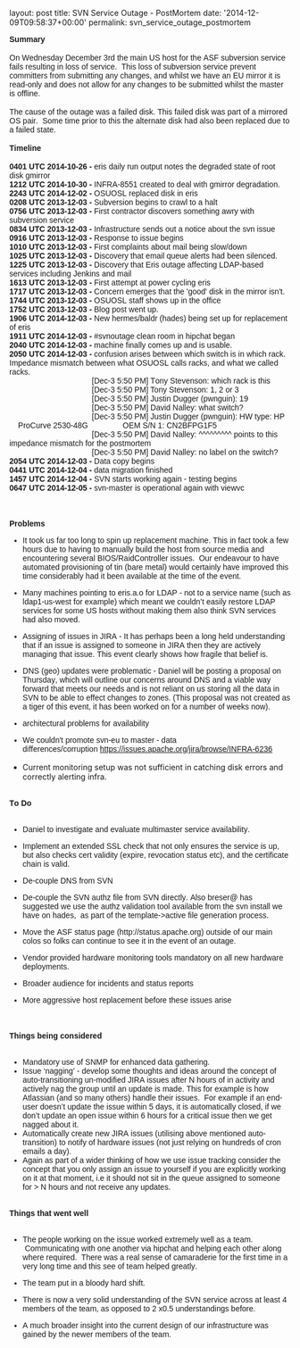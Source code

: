 
layout: post
title: SVN Service Outage - PostMortem
date: '2014-12-09T09:58:37+00:00'
permalink: svn_service_outage_postmortem

<p> <span style="font-stretch: normal; font-family: Arial; font-kerning: none; -webkit-text-stroke-color: #000000;"><strong>Summary</strong></span><br /> <span style="font-stretch: normal; font-family: Arial; font-kerning: none; -webkit-text-stroke-color: #000000;"></span><br /> <span style="font-stretch: normal; font-family: Arial; font-kerning: none; -webkit-text-stroke-color: #000000;">On Wednesday December 3rd the main US host for the ASF subversion service fails resulting in loss of service. &nbsp;This loss of subversion service prevent committers from submitting any changes, and whilst we have an EU mirror it is read-only and does not allow for any changes to be submitted whilst the master is offline.</span><br /> <span style="font-stretch: normal; font-family: Arial; font-kerning: none; -webkit-text-stroke-color: #000000;"></span><br /> <span style="font-stretch: normal; font-family: Arial; font-kerning: none; -webkit-text-stroke-color: #000000;">The cause of the outage was a failed disk. This failed disk was part of a mirrored OS pair. &nbsp;Some time prior to this the alternate disk had also been replaced due to a failed state.</span><br /> <span style="font-stretch: normal; font-family: Arial; font-kerning: none; -webkit-text-stroke-color: #000000;"></span><br /> <span style="font-stretch: normal; font-family: Arial; font-kerning: none; -webkit-text-stroke-color: #000000;"><strong>Timeline</strong></span><br /> <span style="font-stretch: normal; font-family: Arial; font-kerning: none; -webkit-text-stroke-color: #000000;"></span><br /> <span style="font-stretch: normal; font-family: Arial; font-kerning: none; -webkit-text-stroke-color: #000000;"><strong>0401 UTC 2014-10-26 -</strong> eris daily run output notes the degraded state of root disk gmirror</span><br /> <span style="font-stretch: normal; font-family: Arial; font-kerning: none; -webkit-text-stroke-color: #000000;"><strong>1212 UTC 2014-10-30 -</strong> INFRA-8551 created to deal with gmirror degradation.</span><br /> <span style="font-stretch: normal; font-family: Arial; font-kerning: none; -webkit-text-stroke-color: #000000;"><strong>2243 UTC 2014-12-02 -</strong> OSUOSL replaced disk in eris</span><br /> <span style="font-stretch: normal; font-family: Arial; font-kerning: none; -webkit-text-stroke-color: #000000;"><strong>0208 UTC 2013-12-03 -</strong> Subversion begins to crawl to a halt</span><br /> <span style="font-stretch: normal; font-family: Arial; font-kerning: none; -webkit-text-stroke-color: #000000;"><strong>0756 UTC 2013-12-03 -</strong> First contractor discovers something awry with subversion service</span><br /> <span style="font-stretch: normal; font-family: Arial; font-kerning: none; -webkit-text-stroke-color: #000000;"><strong>0834 UTC 2013-12-03 -</strong> Infrastructure sends out a notice about the svn issue</span><br /> <span style="font-stretch: normal; font-family: Arial; font-kerning: none; -webkit-text-stroke-color: #000000;"><strong>0916 UTC 2013-12-03 -</strong> Response to issue begins</span><br /> <span style="font-stretch: normal; font-family: Arial; font-kerning: none; -webkit-text-stroke-color: #000000;"><strong>1010 UTC 2013-12-03 -</strong> First complaints about mail being slow/down</span><br /> <span style="font-stretch: normal; font-family: Arial; font-kerning: none; -webkit-text-stroke-color: #000000;"><strong>1025 UTC 2013-12-03 -</strong> Discovery that email queue alerts had been silenced.</span><br /> <span style="font-stretch: normal; font-family: Arial; font-kerning: none; -webkit-text-stroke-color: #000000;"><strong>1225 UTC 2013-12-03 -</strong> Discovery that Eris outage affecting LDAP-based services including Jenkins and mail</span><br /> <span style="font-stretch: normal; font-family: Arial; font-kerning: none; -webkit-text-stroke-color: #000000;"><strong>1613 UTC 2013-12-03 -</strong> First attempt at power cycling eris</span><br /> <span style="font-stretch: normal; font-family: Arial; font-kerning: none; -webkit-text-stroke-color: #000000;"><strong>1717 UTC 2013-12-03 -</strong> Concern emerges that the 'good' disk in the mirror isn't.</span><br /> <span style="font-stretch: normal; font-family: Arial; font-kerning: none; -webkit-text-stroke-color: #000000;"><strong>1744 UTC 2013-12-03 -</strong> OSUOSL staff shows up in the office</span><br /> <span style="font-stretch: normal; font-family: Arial; font-kerning: none; -webkit-text-stroke-color: #000000;"><strong>1752 UTC 2013-12-03 -</strong> Blog post went up.</span><br /> <span style="font-stretch: normal; font-family: Arial; font-kerning: none; -webkit-text-stroke-color: #000000;"><strong>1906 UTC 2014-12-03 -</strong> New hermes/baldr (hades) being set up for replacement of eris</span><br /> <span style="font-stretch: normal; font-family: Arial; font-kerning: none; -webkit-text-stroke-color: #000000;"><strong>1911 UTC 2014-12-03 -</strong> #svnoutage clean room in hipchat began</span><br /> <span style="font-stretch: normal; font-family: Arial; font-kerning: none; -webkit-text-stroke-color: #000000;"><strong>2040 UTC 2014-12-03 -</strong> machine finally comes up and is usable.</span><br /> <span style="font-stretch: normal; font-family: Arial; font-kerning: none; -webkit-text-stroke-color: #000000;"><strong>2050 UTC 2014-12-03 -</strong> confusion arises between which switch is in which rack. Impedance mismatch between what OSUOSL calls racks, and what we called racks.</span><br /> <span style="font-stretch: normal; font-family: Arial; font-kerning: none; -webkit-text-stroke-color: #000000;">&nbsp; &nbsp; &nbsp; &nbsp; &nbsp; &nbsp; &nbsp; &nbsp; &nbsp; &nbsp; &nbsp; &nbsp; &nbsp; &nbsp; &nbsp; &nbsp; &nbsp; &nbsp; &nbsp; [Dec-3 5:50 PM] Tony Stevenson: which rack is this<br /></span><span style="font-family: Arial; -webkit-text-stroke-color: #000000;">&nbsp; &nbsp; &nbsp; &nbsp; &nbsp; &nbsp; &nbsp; &nbsp; &nbsp; &nbsp; &nbsp; &nbsp; &nbsp; &nbsp; &nbsp; &nbsp; &nbsp; &nbsp; &nbsp; [Dec-3 5:50 PM] Tony Stevenson: 1, 2 or 3 <br />&nbsp; &nbsp; &nbsp; &nbsp; &nbsp; &nbsp; &nbsp; &nbsp; &nbsp; &nbsp; &nbsp; &nbsp; &nbsp; &nbsp; &nbsp; &nbsp; &nbsp; &nbsp; &nbsp; [Dec-3 5:50 PM] Justin Dugger (pwnguin): 19&nbsp; <br />&nbsp; &nbsp; &nbsp; &nbsp; &nbsp; &nbsp; &nbsp; &nbsp; &nbsp; &nbsp; &nbsp; &nbsp; &nbsp; &nbsp; &nbsp; &nbsp; &nbsp; &nbsp; &nbsp; [Dec-3 5:50 PM] David Nalley: what switch? <br />&nbsp; &nbsp; &nbsp; &nbsp; &nbsp; &nbsp; &nbsp; &nbsp; &nbsp; &nbsp; &nbsp; &nbsp; &nbsp; &nbsp; &nbsp; &nbsp; &nbsp; &nbsp; &nbsp; [Dec-3 5:50 PM] Justin Dugger (pwnguin): HW type: HP&nbsp; &nbsp; &nbsp; ProCurve 2530-48G&nbsp; &nbsp; &nbsp; &nbsp; &nbsp; &nbsp; &nbsp; &nbsp; OEM S/N 1: CN2BFPG1F5 <br />&nbsp; &nbsp; &nbsp; &nbsp; &nbsp; &nbsp; &nbsp; &nbsp; &nbsp; &nbsp; &nbsp; &nbsp; &nbsp; &nbsp; &nbsp; &nbsp; &nbsp; &nbsp; &nbsp; [Dec-3 5:50 PM] David Nalley: ^^^^^^^^^ points to this impedance mismatch for the postmortem <br />&nbsp; &nbsp; &nbsp; &nbsp; &nbsp; &nbsp; &nbsp; &nbsp; &nbsp; &nbsp; &nbsp; &nbsp; &nbsp; &nbsp; &nbsp; &nbsp; &nbsp; &nbsp; &nbsp; [Dec-3 5:50 PM] David Nalley: no label on the switch?<br /></span><strong style="font-family: Arial; -webkit-text-stroke-color: #000000;">2054 UTC 2014-12-03 -</strong><span style="font-family: Arial; -webkit-text-stroke-color: #000000;"> Data copy begins<br /></span><strong style="font-family: Arial; -webkit-text-stroke-color: #000000;">0441 UTC 2014-12-04 -</strong><span style="font-family: Arial; -webkit-text-stroke-color: #000000;"> data migration finished<br /></span><strong style="font-family: Arial; -webkit-text-stroke-color: #000000;">1457 UTC 2014-12-04 -</strong><span style="font-family: Arial; -webkit-text-stroke-color: #000000;"> SVN starts working again - testing begins<br /></span><strong style="font-family: Arial; -webkit-text-stroke-color: #000000;">0647 UTC 2014-12-05 -</strong><span style="font-family: Arial; -webkit-text-stroke-color: #000000;"> svn-master is operational again with viewvc</span></p> 
  <p><br /> <span style="font-stretch: normal; font-family: Arial; font-kerning: none; -webkit-text-stroke-color: #000000;"></span><br /> <span style="font-stretch: normal; font-family: Arial; font-kerning: none; -webkit-text-stroke-color: #000000;"><strong>Problems</strong></span><br /> </p> 
  <ul> 
    <li style="margin: 0px; font-stretch: normal; font-family: Arial; -webkit-text-stroke-color: #000000; -webkit-text-stroke-width: initial;"><span style="font-kerning: none;">It took us far too long to spin up replacement machine. This in fact took a few hours due to having to manually build the host from source media and encountering several BIOS/RaidController issues. &nbsp;Our endeavour to have automated provisioning of tin (bare metal) would certainly have improved this time considerably had it been available at the time of the event. &nbsp;</span></li> 
  </ul> 
  <ul> 
    <li style="margin: 0px; font-stretch: normal; font-family: Arial; -webkit-text-stroke-color: #000000; -webkit-text-stroke-width: initial;"><span style="font-kerning: none;">Many machines pointing to eris.a.o for LDAP - not to a service name (such as ldap1-us-west for example) which meant we couldn’t easily restore LDAP services for some US hosts without making them also think SVN services had also moved.&nbsp;</span></li> 
  </ul> 
  <ul> 
    <li style="margin: 0px; font-stretch: normal; font-family: Arial; -webkit-text-stroke-color: #000000; -webkit-text-stroke-width: initial;"><span style="font-kerning: none;">Assigning of issues in JIRA - It has perhaps been a long held understanding that if an issue is assigned to someone in JIRA then they are actively managing that issue. This event clearly shows how fragile that belief is.</span></li> 
  </ul> 
  <ul> 
    <li style="margin: 0px; font-stretch: normal; font-family: Arial; -webkit-text-stroke-color: #000000; -webkit-text-stroke-width: initial;"><span style="font-kerning: none;">DNS (geo) updates were problematic - Daniel will be posting a proposal on Thursday, which will outline our concerns around DNS and a viable way forward that meets our needs and is not reliant on us storing all the data in SVN to be able to effect changes to zones. (This proposal was not created as a tiger of this event, it has been worked on for a number of weeks now).</span></li> 
  </ul> 
  <ul> 
    <li style="margin: 0px; font-stretch: normal; font-family: Arial; -webkit-text-stroke-color: #000000; -webkit-text-stroke-width: initial;"><span style="font-kerning: none;">architectural problems for availability</span></li> 
  </ul> 
  <ul> 
    <li style="margin: 0px; font-stretch: normal; font-family: Arial; -webkit-text-stroke-color: #000000; -webkit-text-stroke-width: initial;"><span style="font-kerning: none;">We couldn't promote svn-eu to master - data differences/corruption&nbsp;<span style="font-kerning: none; color: #042eee; -webkit-text-stroke-color: #042eee;"><u><a href="https://issues.apache.org/jira/browse/INFRA-6236">https://issues.apache.org/jira/browse/INFRA-6236</a><br /><br /></u></span></span></li> 
    <li>Current monitoring setup was not sufficient in catching disk errors and correctly alerting infra.&nbsp;</li> 
    <p> </p> 
  </ul> <span style="font-stretch: normal; font-family: Arial; font-kerning: none; -webkit-text-stroke-color: #000000;"></span><br /> <span style="font-stretch: normal; font-size: 14px; font-family: Arial; font-kerning: none; -webkit-text-stroke-color: #000000;"><strong>To Do</strong></span><br /> <span style="font-stretch: normal; font-family: Arial; font-kerning: none; -webkit-text-stroke-color: #000000;"></span><br /> 
  <ul> 
    <li style="margin: 0px; font-stretch: normal; font-family: Arial; -webkit-text-stroke-color: #000000; -webkit-text-stroke-width: initial;"><span style="font-kerning: none;">Daniel to investigate and evaluate multimaster service availability.</span></li> 
  </ul> 
  <ul> 
    <li style="margin: 0px; font-stretch: normal; font-family: Arial; -webkit-text-stroke-color: #000000; -webkit-text-stroke-width: initial;"><span style="font-kerning: none;">Implement an extended SSL check that not only ensures the service is up, but also checks cert validity (expire, revocation status etc), and the certificate chain is valid.</span></li> 
  </ul> 
  <ul> 
    <li style="margin: 0px; font-stretch: normal; font-family: Arial; -webkit-text-stroke-color: #000000; -webkit-text-stroke-width: initial;"><span style="font-kerning: none;">De-couple DNS from SVN</span></li> 
  </ul> 
  <ul> 
    <li style="margin: 0px; font-stretch: normal; font-family: Arial; -webkit-text-stroke-color: #000000; -webkit-text-stroke-width: initial;"><span style="font-kerning: none;">De-couple the SVN authz file from SVN directly. Also breser@ has suggested we use the authz validation tool available from the svn install we have on hades, &nbsp;as part of the template-&gt;active file generation process.</span></li> 
  </ul> 
  <ul> 
    <li style="margin: 0px; font-stretch: normal; font-family: Arial; -webkit-text-stroke-color: #000000; -webkit-text-stroke-width: initial;"><span style="font-kerning: none;">Move the ASF status page (http://status.apache.org) outside of our main colos so folks can continue to see it in the event of an outage.</span></li> 
  </ul> 
  <ul> 
    <li style="margin: 0px; font-stretch: normal; font-family: Arial; -webkit-text-stroke-color: #000000; -webkit-text-stroke-width: initial;"><span style="font-kerning: none;">Vendor provided hardware monitoring tools mandatory on all new hardware deployments.</span></li> 
  </ul> 
  <ul> 
    <li style="margin: 0px; font-stretch: normal; font-family: Arial; -webkit-text-stroke-color: #000000; -webkit-text-stroke-width: initial;"><span style="font-kerning: none;">Broader audience for incidents and status reports</span></li> 
  </ul> 
  <ul> 
    <li style="margin: 0px; font-stretch: normal; font-family: Arial; -webkit-text-stroke-color: #000000; -webkit-text-stroke-width: initial;"><span style="font-kerning: none;">More aggressive host replacement before these issues arise&nbsp;</span></li> 
  </ul> <span style="font-stretch: normal; font-family: Arial; font-kerning: none; -webkit-text-stroke-color: #000000;"></span><br /> <span style="font-stretch: normal; font-family: Arial; font-kerning: none; -webkit-text-stroke-color: #000000;"></span><br /> <span style="font-stretch: normal; font-size: 14px; font-family: Arial; font-kerning: none; -webkit-text-stroke-color: #000000;"><strong>Things being considered</strong></span><br /> <span style="font-stretch: normal; font-family: Arial; font-kerning: none; -webkit-text-stroke-color: #000000;"></span><br /> 
  <ul> 
    <li style="margin: 0px; font-stretch: normal; font-family: Arial; -webkit-text-stroke-color: #000000; -webkit-text-stroke-width: initial;"><span style="font-kerning: none;">Mandatory use of SNMP for enhanced data gathering.&nbsp;</span></li> 
    <li style="margin: 0px; font-stretch: normal; font-family: Arial; -webkit-text-stroke-color: #000000; -webkit-text-stroke-width: initial;"><span style="font-kerning: none;">Issue ‘nagging’ - develop some thoughts and ideas around the concept of auto-transitioning un-modified JIRA issues after N hours of in activity and actively nag the group until an update is made. This for example is how Atlassian (and so many others) handle their issues. &nbsp;For example if an end-user doesn’t update the issue within 5 days, it is automatically closed, if we don’t update an open issue within 6 hours for a critical issue then we get nagged about it.&nbsp;</span></li> 
    <li style="margin: 0px; font-stretch: normal; font-family: Arial; -webkit-text-stroke-color: #000000; -webkit-text-stroke-width: initial;"><span style="font-kerning: none;">Automatically create new JIRA issues (utilising above mentioned auto-transition) to notify of hardware issues (not just relying on hundreds of cron emails a day).</span></li> 
    <li style="margin: 0px; font-stretch: normal; font-family: Arial; -webkit-text-stroke-color: #000000; -webkit-text-stroke-width: initial;"><span style="font-kerning: none;">Again as part of a wider thinking of how we use issue tracking consider the concept that you only assign an issue to yourself if you are explicitly working on it at that moment, i.e it should not sit in the queue assigned to someone for &gt; N hours and not receive any updates.&nbsp;</span></li> 
  </ul> <span style="font-stretch: normal; font-family: Arial; font-kerning: none; -webkit-text-stroke-color: #000000;"></span><br /> <span style="font-stretch: normal; font-size: 14px; font-family: Arial; font-kerning: none; -webkit-text-stroke-color: #000000;"><strong>Things that went well</strong></span><br /> <span style="font-stretch: normal; font-family: Arial; font-kerning: none; -webkit-text-stroke-color: #000000;"></span><br /> 
  <ul> 
    <li style="margin: 0px; font-stretch: normal; font-family: Arial; -webkit-text-stroke-color: #000000; -webkit-text-stroke-width: initial;"><span style="font-kerning: none;">The people working on the issue worked extremely well as a team. &nbsp;Communicating with one another via hipchat and helping each other along where required. &nbsp;There was a real sense of camaraderie for the first time in a very long time and this see of team helped greatly.&nbsp;</span></li> 
  </ul> 
  <ul> 
    <li style="margin: 0px; font-stretch: normal; font-family: Arial; -webkit-text-stroke-color: #000000; -webkit-text-stroke-width: initial;"><span style="font-kerning: none;">The team put in a bloody hard shift.</span></li> 
  </ul> 
  <ul> 
    <li style="margin: 0px; font-stretch: normal; font-family: Arial; -webkit-text-stroke-color: #000000; -webkit-text-stroke-width: initial;"><span style="font-kerning: none;">There is now a very solid understanding of the SVN service across at least 4 members of the team, as opposed to 2 x0.5 understandings before.</span></li> 
  </ul> 
  <ul> 
    <li style="margin: 0px; font-stretch: normal; font-family: Arial; -webkit-text-stroke-color: #000000; -webkit-text-stroke-width: initial;"><span style="font-kerning: none;">A much broader insight into the current design of our infrastructure was gained by the newer members of the team.&nbsp;</span></li> 
  </ul>
